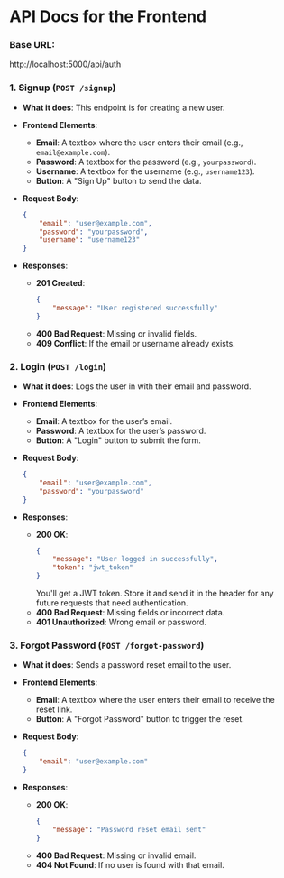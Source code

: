 # API Docs for the Frontend

### Base URL:
http://localhost:5000/api/auth

### 1. **Signup** (`POST /signup`)

- **What it does**: This endpoint is for creating a new user.

- **Frontend Elements**:
    - **Email**: A textbox where the user enters their email (e.g., `email@example.com`).
    - **Password**: A textbox for the password (e.g., `yourpassword`).
    - **Username**: A textbox for the username (e.g., `username123`).
    - **Button**: A "Sign Up" button to send the data.

- **Request Body**:
    ```json
    {
        "email": "user@example.com",
        "password": "yourpassword",
        "username": "username123"
    }
    ```

- **Responses**:
    - **201 Created**:
        ```json
        {
            "message": "User registered successfully"
        }
        ```
    - **400 Bad Request**: Missing or invalid fields.
    - **409 Conflict**: If the email or username already exists.

### 2. **Login** (`POST /login`)

- **What it does**: Logs the user in with their email and password.

- **Frontend Elements**:
    - **Email**: A textbox for the user’s email.
    - **Password**: A textbox for the user’s password.
    - **Button**: A "Login" button to submit the form.

- **Request Body**:
    ```json
    {
        "email": "user@example.com",
        "password": "yourpassword"
    }
    ```

- **Responses**:
    - **200 OK**:
        ```json
        {
            "message": "User logged in successfully",
            "token": "jwt_token"
        }
        ```
        You'll get a JWT token. Store it and send it in the header for any future requests that need authentication.
    - **400 Bad Request**: Missing fields or incorrect data.
    - **401 Unauthorized**: Wrong email or password.

### 3. **Forgot Password** (`POST /forgot-password`)

- **What it does**: Sends a password reset email to the user.

- **Frontend Elements**:
    - **Email**: A textbox where the user enters their email to receive the reset link.
    - **Button**: A "Forgot Password" button to trigger the reset.

- **Request Body**:
    ```json
    {
        "email": "user@example.com"
    }
    ```

- **Responses**:
    - **200 OK**:
        ```json
        {
            "message": "Password reset email sent"
        }
        ```
    - **400 Bad Request**: Missing or invalid email.
    - **404 Not Found**: If no user is found with that email.
